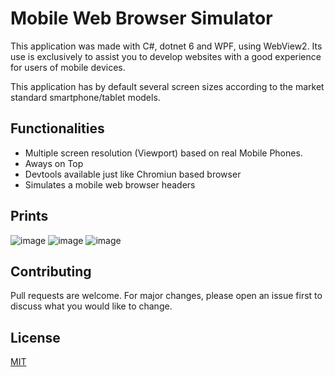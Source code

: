 # Mobile Web Browser Simulator

This application was made with C#, dotnet 6 and WPF, using WebView2. Its use is exclusively to assist you to develop websites with a good experience for users of mobile devices. 

This application has by default several screen sizes according to the market standard smartphone/tablet models.

## Functionalities
* Multiple screen resolution (Viewport) based on real Mobile Phones.
* Aways on Top
* Devtools available just like Chromiun based browser
* Simulates a mobile web browser headers

## Prints
![image](https://user-images.githubusercontent.com/8917027/195228708-e94dcbb5-f689-4bc0-a154-55d42556e568.png)
![image](https://user-images.githubusercontent.com/8917027/195229470-094ca8d9-9eaf-44b1-9158-010e2b151c88.png)
![image](https://user-images.githubusercontent.com/8917027/195229325-0f4627ec-cc88-4e80-9f1a-38a23d61c4a5.png)


## Contributing
Pull requests are welcome. For major changes, please open an issue first to discuss what you would like to change.

## License
[MIT](https://choosealicense.com/licenses/mit/)
